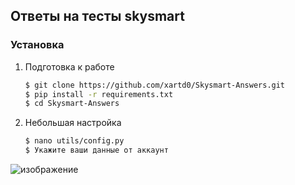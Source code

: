 ## Ответы на тесты skysmart

### Установка

1. Подготовка к работе

   ```bash
   $ git clone https://github.com/xartd0/Skysmart-Answers.git
   $ pip install -r requirements.txt
   $ cd Skysmart-Answers
   ```

2. Небольшая настройка

   ```bash
   $ nano utils/config.py
   $ Укажите ваши данные от аккаунт
   ```

![изображение](https://user-images.githubusercontent.com/43171120/208267920-fe6022cb-66a4-4824-b44b-d3622320f742.png)
